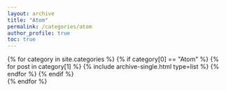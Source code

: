 ```yaml
---
layout: archive
title: "Atom"
permalink: /categories/atom
author_profile: true
toc: true
---
```

{% for category in site.categories %}
  {% if category[0] == "Atom" %}
    {% for post in category[1] %}
      {% include archive-single.html type=list %}
    {% endfor %}
  {% endif %}  
{% endfor %}

